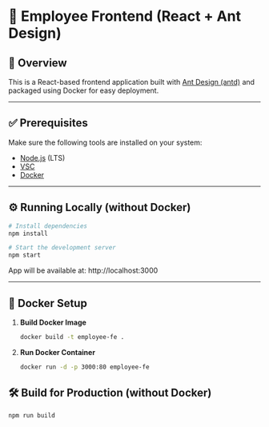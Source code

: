 # 🧾 Employee Frontend (React + Ant Design)

## 🚀 Overview

This is a React-based frontend application built with [Ant Design (antd)](https://ant.design/) and packaged using Docker for easy deployment.

---

## ✅ Prerequisites

Make sure the following tools are installed on your system:

- [Node.js](https://nodejs.org/) (LTS)
- [VSC](https://code.visualstudio.com/)
- [Docker](https://www.docker.com/products/docker-desktop/)

---

## ⚙️ Running Locally (without Docker)

```bash
# Install dependencies
npm install

# Start the development server
npm start
```

App will be available at: http://localhost:3000

---

## 🐳 Docker Setup

1. **Build Docker Image**
   ```bash
   docker build -t employee-fe .
   ```
2. **Run Docker Container**
   ```bash
   docker run -d -p 3000:80 employee-fe
   ```

## 🛠️ Build for Production (without Docker)

```bash
npm run build
```
